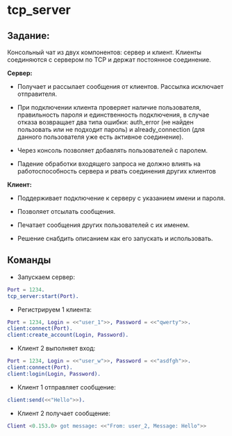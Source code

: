 # tcp_server

## Задание:

Консольный чат из двух компонентов: сервер и клиент. Клиенты соединяются с сервером по TCP и держат постоянное соединение.

**Сервер:**

  - Получает и рассылает сообщения от клиентов. Рассылка исключает отправителя.

  - При подключении клиента проверяет наличие пользователя, правильность пароля и единственность подключения, в случае отказа возвращает два типа ошибки: auth_error (не найден пользовать или не подходит пароль) и already_connection (для данного пользователя уже есть активное соединение).

  - Через консоль позволяет добавлять пользователей с паролем.

  - Падение обработки входящего запроса не должно влиять на работоспособность сервера и рвать соединения других клиентов


**Клиент:**

  - Поддерживает подключение к серверу с указанием имени и пароля.

  - Позволяет отсылать сообщения.

  - Печатает сообщения других пользователей с их именем.

  - Решение снабдить описанием как его запускать и использовать.

## Команды

 * Запускаем сервер:
``` erlang
Port = 1234.
tcp_server:start(Port).
```

 * Регистрируем 1 клиента:
``` erlang
Port = 1234, Login = <<"user_1">>, Password = <<"qwerty">>.
client:connect(Port).
client:create_account(Login, Password).
```

 * Клиент 2 выполняет вход:
``` erlang
Port = 1234, Login = <<"user_w">>, Password = <<"asdfgh">>.
client:connect(Port).
client:login(Login, Password).
```

 * Клиент 1 отправляет сообщение:
``` erlang
client:send(<<"Hello">>).
```

 * Клиент 2 получает сообщение:
``` erlang
Client <0.153.0> got message: <<"From: user_2, Message: Hello">>
```